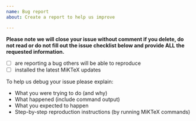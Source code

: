 ```yaml
---
name: Bug report
about: Create a report to help us improve

---
```


**Please note we will close your issue without comment if you delete, do not read or do not fill out the issue checklist below and provide ALL the requested information.**

- [ ] are reporting a bug others will be able to reproduce
- [ ] installed the latest MiKTeX updates

To help us debug your issue please explain:
- What you were trying to do (and why)
- What happened (include command output)
- What you expected to happen
- Step-by-step reproduction instructions (by running MiKTeX commands)
